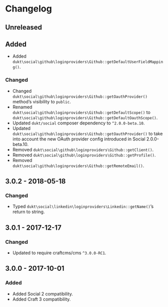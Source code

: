 Changelog
=========

## Unreleased

## Added
- Added `dukt\social\github\loginproviders\Github::getDefaultUserFieldMapping()`.

### Changed
- Changed `dukt\social\github\loginproviders\Github::getOauthProvider()` method’s visibility to `public`.
- Renamed `dukt\social\github\loginproviders\Github::getDefaultScope()` to `dukt\social\github\loginproviders\Github::getDefaultOauthScope()`.
- Updated `dukt/social` composer dependency to `^2.0.0-beta.10`.
- Updated `dukt\social\github\loginproviders\Github::getOauthProvider()` to take into account the new OAuth provider config introduced in Social 2.0.0-beta.10.
- Removed `dukt\social\github\loginproviders\Github::getClient()`.
- Removed `dukt\social\github\loginproviders\Github::getProfile()`.
- Removed `dukt\social\github\loginproviders\Github::getRemoteEmail()`.

## 3.0.2 - 2018-05-18

### Changed
- Typed `dukt\social\linkedin\loginproviders\Linkedin::getName()`’s return to string.

## 3.0.1 - 2017-12-17

### Changed
- Updated to require craftcms/cms `^3.0.0-RC1`.

## 3.0.0 - 2017-10-01

### Added
- Added Social 2 compatibility.
- Added Craft 3 compatibility.